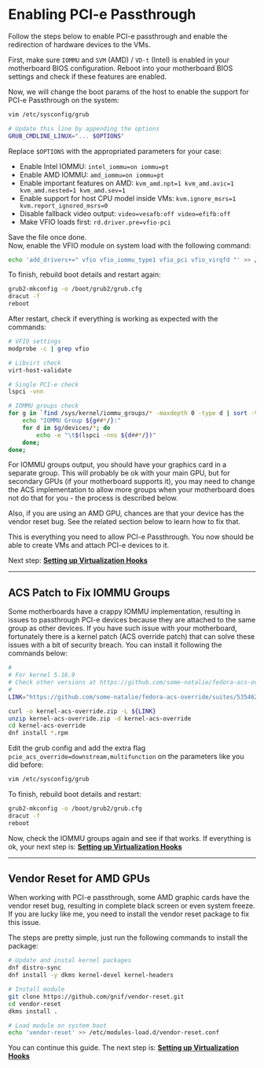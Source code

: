 # Enabling PCI-e Passthrough

Follow the steps below to enable PCI-e passthrough and enable the redirection of hardware devices to the VMs.

First, make sure ``IOMMU`` and ``SVM`` (AMD) / ``VD-t`` (Intel) is enabled in your motherboard BIOS configuration. Reboot into your motherboard BIOS settings and check if these features are enabled.

Now, we will change the boot params of the host to enable the support for PCI-e Passthrough on the system:

```bash
vim /etc/sysconfig/grub
```

```bash
# Update this line by appending the options
GRUB_CMDLINE_LINUX="... $OPTIONS"
```

Replace ``$OPTIONS`` with the appropriated parameters for your case:

- Enable Intel IOMMU: ``intel_iommu=on iommu=pt``
- Enable AMD IOMMU: ``amd_iommu=on iommu=pt``
- Enable important features on AMD: ``kvm_amd.npt=1 kvm_amd.avic=1 kvm_amd.nested=1 kvm_amd.sev=1``
- Enable support for host CPU model inside VMs: ``kvm.ignore_msrs=1 kvm.report_ignored_msrs=0``
- Disable fallback video output: ``video=vesafb:off video=efifb:off``
- Make VFIO loads first: ``rd.driver.pre=vfio-pci``

Save the file once done. \
Now, enable the VFIO module on system load with the following command:

```bash
echo 'add_drivers+=" vfio vfio_iommu_type1 vfio_pci vfio_virqfd "' >> /etc/dracut.conf.d/vfio.conf
```

To finish, rebuild boot details and restart again:

```bash
grub2-mkconfig -o /boot/grub2/grub.cfg
dracut -f
reboot
```

After restart, check if everything is working as expected with the commands:

```bash
# VFIO settings
modprobe -c | grep vfio

# Libvirt check
virt-host-validate

# Single PCI-e check
lspci -vnn

# IOMMU groups check
for g in `find /sys/kernel/iommu_groups/* -maxdepth 0 -type d | sort -V`; do
    echo "IOMMU Group ${g##*/}:"
    for d in $g/devices/*; do
        echo -e "\t$(lspci -nns ${d##*/})"
    done;
done;
```

For IOMMU groups output, you should have your graphics card in a separate group. This will probably be ok with your main GPU, but for secondary GPUs (if your motherboard supports it), you may need to change the ACS implementation to allow more groups when your motherboard does not do that for you - the process is described below.

Also, if you are using an AMD GPU, chances are that your device has the vendor reset bug. See the related section below to learn how to fix that.

This is everything you need to allow PCI-e Passthrough. You now should be able to create VMs and attach PCI-e devices to it.

Next step: **[Setting up Virtualization Hooks](3%20-%20Virtualization%20Hooks.md)**

----

## ACS Patch to Fix IOMMU Groups

Some motherboards have a crappy IOMMU implementation, resulting in issues to passthrough PCI-e devices because they are attached to the same group as other devices. If you have such issue with your motherboard, fortunately there is a kernel patch (ACS override patch) that can solve these issues with a bit of security breach. You can install it following the commands below:

```bash
#
# For kernel 5.16.9
# Check other versions at https://github.com/some-natalie/fedora-acs-override/actions
#
LINK="https://github.com/some-natalie/fedora-acs-override/suites/5354626282/artifacts/167744633"

curl -o kernel-acs-override.zip -L ${LINK}
unzip kernel-acs-override.zip -d kernel-acs-override
cd kernel-acs-override
dnf install *.rpm
```

Edit the grub config and add the extra flag ``pcie_acs_override=downstream,multifunction`` on the parameters like you did before:

```bash
vim /etc/sysconfig/grub
```

To finish, rebuild boot details and restart:

```bash
grub2-mkconfig -o /boot/grub2/grub.cfg
dracut -f
reboot
```

Now, check the IOMMU groups again and see if that works. If everything is ok, your next step is: **[Setting up Virtualization Hooks](3%20-%20Virtualization%20Hooks.md)**

----

## Vendor Reset for AMD GPUs

When working with PCI-e passthrough, some AMD graphic cards have the vendor reset bug, resulting in complete black screen or even system freeze. If you are lucky like me, you need to install the vendor reset package to fix this issue.

The steps are pretty simple, just run the following commands to install the package:

```bash
# Update and instal kernel packages
dnf distro-sync
dnf install -y dkms kernel-devel kernel-headers

# Install module
git clone https://github.com/gnif/vendor-reset.git
cd vendor-reset
dkms install .

# Load module on system boot
echo 'vendor-reset' >> /etc/modules-load.d/vendor-reset.conf
```

You can continue this guide. The next step is: **[Setting up Virtualization Hooks](3%20-%20Virtualization%20Hooks.md)**
